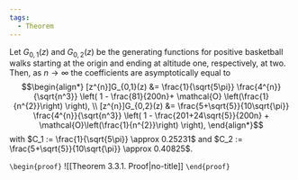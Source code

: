 ```yaml
---
tags:
  - Theorem
---
```

Let $G_{0,1}(z)$ and $G_{0,2}(z)$ be the generating functions for positive basketball walks starting at the origin and ending at altitude one, respectively, at two. Then, as $n \to \infty$ the coefficients are asymptotically equal to
$$\begin{align*}
[z^{n}]G_{0,1}(z) &= \frac{1}{\sqrt{5\pi}} \frac{4^{n}}{\sqrt{n^3}}
\left(
1 - \frac{81}{200n}+ \mathcal{O}
\left(\frac{1}{n^{2}}\right)
\right), \\
[z^{n}]G_{0,2}(z) &= \frac{5+\sqrt{5}}{10\sqrt{\pi}} \frac{4^{n}}{\sqrt{n^3}}
\left(
1 - \frac{201+24\sqrt{5}}{200n} + 
\mathcal{O}\left(\frac{1}{n^{2}}\right)
\right),
\end{align*}$$
with $C_1 := \frac{1}{\sqrt{5\pi}} \approx 0.25231$ and
$C_2 := \frac{5+\sqrt{5}}{10\sqrt{\pi}} \approx 0.40825$.

`\begin{proof}`
![[Theorem 3.3.1. Proof|no-title]]
`\end{proof}`
